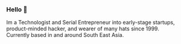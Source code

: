 ### Hello 👋

Im a Technologist and Serial Entrepreneur into early-stage startups, product-minded hacker, and wearer of many hats since 1999.   
Currently based in and around South East Asia.
